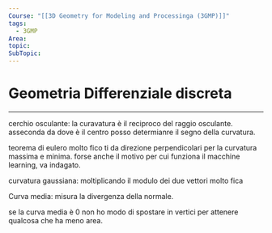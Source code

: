 ```yaml
---
Course: "[[3D Geometry for Modeling and Processinga (3GMP)]]"
tags:
  - 3GMP
Area: 
topic: 
SubTopic:
---
```


# Geometria Differenziale discreta
---

cerchio osculante: la curavatura è il reciproco del raggio osculante. 
asseconda da dove è il centro posso determianre il segno della curvatura.


teorema di eulero molto fico ti da direzione perpendicolari per la curvatura massima e minima. forse anche il motivo per cui funziona il macchine learning, va indagato.




curvatura gaussiana: moltiplicando il modulo dei due vettori molto fica

Curva media: misura la divergenza della normale.


se la curva media è 0 non ho modo di spostare in vertici per attenere qualcosa che ha meno area.